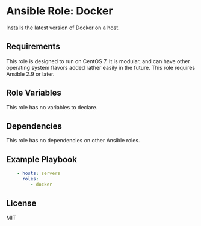Ansible Role: Docker
====================

Installs the latest version of Docker on a host.

Requirements
------------

This role is designed to run on CentOS 7. It is modular, and can have other operating system flavors added rather easily in the future. This role requires Ansible 2.9 or later.

Role Variables
--------------

This role has no variables to declare.

Dependencies
------------

This role has no dependencies on other Ansible roles.

Example Playbook
----------------

```yaml
    - hosts: servers
      roles:
         - docker
```

License
-------

MIT

